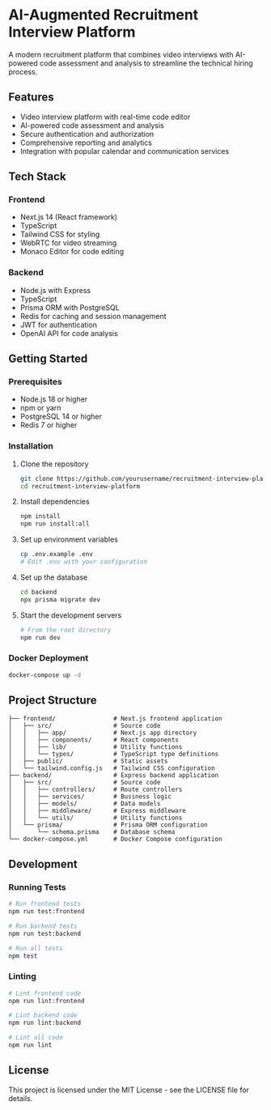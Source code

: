 # AI-Augmented Recruitment Interview Platform

A modern recruitment platform that combines video interviews with AI-powered code assessment and analysis to streamline the technical hiring process.

## Features

- Video interview platform with real-time code editor
- AI-powered code assessment and analysis
- Secure authentication and authorization
- Comprehensive reporting and analytics
- Integration with popular calendar and communication services

## Tech Stack

### Frontend
- Next.js 14 (React framework)
- TypeScript
- Tailwind CSS for styling
- WebRTC for video streaming
- Monaco Editor for code editing

### Backend
- Node.js with Express
- TypeScript
- Prisma ORM with PostgreSQL
- Redis for caching and session management
- JWT for authentication
- OpenAI API for code analysis

## Getting Started

### Prerequisites

- Node.js 18 or higher
- npm or yarn
- PostgreSQL 14 or higher
- Redis 7 or higher

### Installation

1. Clone the repository
   ```bash
   git clone https://github.com/yourusername/recruitment-interview-platform.git
   cd recruitment-interview-platform
   ```

2. Install dependencies
   ```bash
   npm install
   npm run install:all
   ```

3. Set up environment variables
   ```bash
   cp .env.example .env
   # Edit .env with your configuration
   ```

4. Set up the database
   ```bash
   cd backend
   npx prisma migrate dev
   ```

5. Start the development servers
   ```bash
   # From the root directory
   npm run dev
   ```

### Docker Deployment

```bash
docker-compose up -d
```

## Project Structure

```
├── frontend/                # Next.js frontend application
│   ├── src/                 # Source code
│   │   ├── app/             # Next.js app directory
│   │   ├── components/      # React components
│   │   ├── lib/             # Utility functions
│   │   └── types/           # TypeScript type definitions
│   ├── public/              # Static assets
│   └── tailwind.config.js   # Tailwind CSS configuration
├── backend/                 # Express backend application
│   ├── src/                 # Source code
│   │   ├── controllers/     # Route controllers
│   │   ├── services/        # Business logic
│   │   ├── models/          # Data models
│   │   ├── middleware/      # Express middleware
│   │   └── utils/           # Utility functions
│   └── prisma/              # Prisma ORM configuration
│       └── schema.prisma    # Database schema
└── docker-compose.yml       # Docker Compose configuration
```

## Development

### Running Tests

```bash
# Run frontend tests
npm run test:frontend

# Run backend tests
npm run test:backend

# Run all tests
npm test
```

### Linting

```bash
# Lint frontend code
npm run lint:frontend

# Lint backend code
npm run lint:backend

# Lint all code
npm run lint
```

## License

This project is licensed under the MIT License - see the LICENSE file for details.